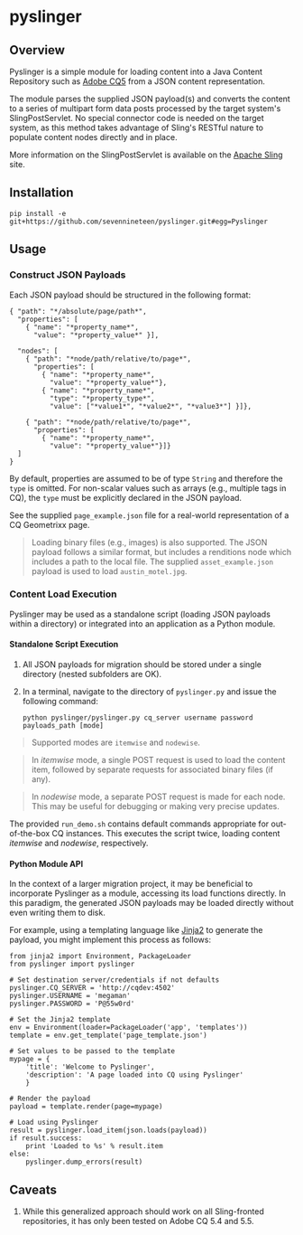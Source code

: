 # pyslinger

## Overview

Pyslinger is a simple module for loading content into a Java Content Repository such as [Adobe CQ5](http://www.day.com/) from a JSON content representation.

The module parses the supplied JSON payload(s) and converts the content to a series of multipart form data posts processed by the target system's SlingPostServlet. No special connector code is needed on the target system, as this method takes advantage of Sling's RESTful nature to populate content nodes directly and in place.

More information on the SlingPostServlet is available on the [Apache Sling](http://sling.apache.org/site/manipulating-content-the-slingpostservlet-servletspost.html) site.

## Installation

    pip install -e git+https://github.com/sevennineteen/pyslinger.git#egg=Pyslinger

## Usage

### Construct JSON Payloads

Each JSON payload should be structured in the following format:

    { "path": "*/absolute/page/path*",
      "properties": [
        { "name": "*property_name*",
          "value": "*property_value*" }],
    
      "nodes": [
        { "path": "*node/path/relative/to/page*",
          "properties": [
            { "name": "*property_name*",
              "value": "*property_value*"},
            { "name": "*property_name*",
              "type": "*property_type*",
              "value": ["*value1*", "*value2*", "*value3*"] }]},
    
        { "path": "*node/path/relative/to/page*",
          "properties": [
            { "name": "*property_name*",
              "value": "*property_value*"}]}
      ]
    }

By default, properties are assumed to be of type `String` and therefore the `type` is omitted. For non-scalar values such as arrays (e.g., multiple tags in CQ), the `type` must be explicitly declared in the JSON payload.

See the supplied `page_example.json` file for a real-world representation of a CQ Geometrixx page.

> Loading binary files (e.g., images) is also supported. The JSON payload follows a similar format, but includes a renditions node which includes a path to the local file. The supplied `asset_example.json` payload is used to load `austin_motel.jpg`.

### Content Load Execution

Pyslinger may be used as a standalone script (loading JSON payloads within a directory) or integrated into an application as a Python module.

#### Standalone Script Execution

1. All JSON payloads for migration should be stored under a single directory (nested subfolders are OK).

2. In a terminal, navigate to the directory of `pyslinger.py` and issue the following command:

    `python pyslinger/pyslinger.py cq_server username password payloads_path [mode]`

> Supported modes are `itemwise` and `nodewise`. 

> In *itemwise* mode, a single POST request is used to load the content item, followed by separate requests for associated binary files (if any).

> In *nodewise* mode, a separate POST request is made for each node. This may be useful for debugging or making very precise updates.

The provided `run_demo.sh` contains default commands appropriate for out-of-the-box CQ instances. This executes the script twice, loading content *itemwise* and *nodewise*, respectively.

#### Python Module API

In the context of a larger migration project, it may be beneficial to incorporate Pyslinger as a module, accessing its load functions directly. In this paradigm, the generated JSON payloads may be loaded directly without even writing them to disk.

For example, using a templating language like [Jinja2](http://jinja.pocoo.org/docs/) to generate the payload, you might implement this process as follows:

    from jinja2 import Environment, PackageLoader
    from pyslinger import pyslinger

    # Set destination server/credentials if not defaults
    pyslinger.CQ_SERVER = 'http://cqdev:4502'
    pyslinger.USERNAME = 'megaman'
    pyslinger.PASSWORD = 'P@55w0rd'

    # Set the Jinja2 template
    env = Environment(loader=PackageLoader('app', 'templates'))
    template = env.get_template('page_template.json')

    # Set values to be passed to the template
    mypage = {
        'title': 'Welcome to Pyslinger',
        'description': 'A page loaded into CQ using Pyslinger'
        }

    # Render the payload
    payload = template.render(page=mypage)

    # Load using Pyslinger
    result = pyslinger.load_item(json.loads(payload))
    if result.success:
        print 'Loaded to %s' % result.item
    else:
        pyslinger.dump_errors(result)

## Caveats

1. While this generalized approach should work on all Sling-fronted repositories, it has only been tested on Adobe CQ 5.4 and 5.5.